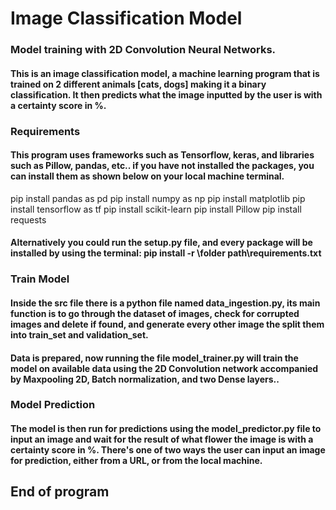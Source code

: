 # Image Classification Model

### Model training with 2D Convolution Neural Networks.

#### This is an image classification model, a machine learning program that is trained on 2 different animals [cats, dogs] making it a binary classification. It then predicts what the image inputted by the user is with a certainty score in %.

### Requirements 

#### This program uses frameworks such as Tensorflow, keras, and libraries such as Pillow, pandas, etc.. if you have not installed the packages, you can install them as shown below on your local machine terminal.

pip install pandas as pd
pip install numpy as np
pip install matplotlib
pip install tensorflow as tf
pip install scikit-learn
pip install Pillow
pip install requests

#### Alternatively you could run the setup.py file, and every package will be installed by using the terminal: pip install -r \folder path\requirements.txt

### Train Model

#### Inside the src file there is a python file named data_ingestion.py, its main function is to go through the dataset of images, check for corrupted images and delete if found, and generate every other image the split them into train_set and validation_set.

#### Data is prepared, now running the file model_trainer.py will train the model on available data using the 2D Convolution network accompanied by Maxpooling 2D, Batch normalization, and two Dense layers..

### Model Prediction

#### The model is then run for predictions using the model_predictor.py file to input an image and wait for the result of what flower the image is with a certainty score in %. There's one of two ways the user can input an image for prediction, either from a URL, or from the local machine.


## End of program